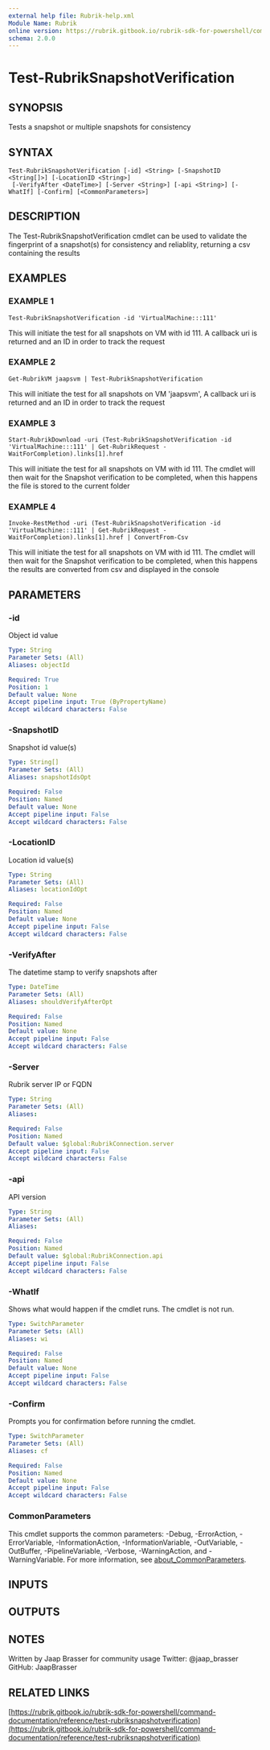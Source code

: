 ```yaml
---
external help file: Rubrik-help.xml
Module Name: Rubrik
online version: https://rubrik.gitbook.io/rubrik-sdk-for-powershell/command-documentation/reference/test-rubriksnapshotverification
schema: 2.0.0
---
```


# Test-RubrikSnapshotVerification

## SYNOPSIS
Tests a snapshot or multiple snapshots for consistency

## SYNTAX

```
Test-RubrikSnapshotVerification [-id] <String> [-SnapshotID <String[]>] [-LocationID <String>]
 [-VerifyAfter <DateTime>] [-Server <String>] [-api <String>] [-WhatIf] [-Confirm] [<CommonParameters>]
```

## DESCRIPTION
The Test-RubrikSnapshotVerification cmdlet can be used to validate the fingerprint of a snapshot(s) for consistency and reliablity, returning a csv containing the results

## EXAMPLES

### EXAMPLE 1
```
Test-RubrikSnapshotVerification -id 'VirtualMachine:::111'
```

This will initiate the test for all snapshots on VM with id 111.
A callback uri is returned and an ID in order to track the request

### EXAMPLE 2
```
Get-RubrikVM jaapsvm | Test-RubrikSnapshotVerification
```

This will initiate the test for all snapshots on VM 'jaapsvm', A callback uri is returned and an ID in order to track the request

### EXAMPLE 3
```
Start-RubrikDownload -uri (Test-RubrikSnapshotVerification -id 'VirtualMachine:::111' | Get-RubrikRequest -WaitForCompletion).links[1].href
```

This will initiate the test for all snapshots on VM with id 111.
The cmdlet will then wait for the Snapshot verification to be completed, when this happens the file is stored to the current folder

### EXAMPLE 4
```
Invoke-RestMethod -uri (Test-RubrikSnapshotVerification -id 'VirtualMachine:::111' | Get-RubrikRequest -WaitForCompletion).links[1].href | ConvertFrom-Csv
```

This will initiate the test for all snapshots on VM with id 111.
The cmdlet will then wait for the Snapshot verification to be completed, when this happens the results are converted from csv and displayed in the console

## PARAMETERS

### -id
Object id value

```yaml
Type: String
Parameter Sets: (All)
Aliases: objectId

Required: True
Position: 1
Default value: None
Accept pipeline input: True (ByPropertyName)
Accept wildcard characters: False
```

### -SnapshotID
Snapshot id value(s)

```yaml
Type: String[]
Parameter Sets: (All)
Aliases: snapshotIdsOpt

Required: False
Position: Named
Default value: None
Accept pipeline input: False
Accept wildcard characters: False
```

### -LocationID
Location id value(s)

```yaml
Type: String
Parameter Sets: (All)
Aliases: locationIdOpt

Required: False
Position: Named
Default value: None
Accept pipeline input: False
Accept wildcard characters: False
```

### -VerifyAfter
The datetime stamp to verify snapshots after

```yaml
Type: DateTime
Parameter Sets: (All)
Aliases: shouldVerifyAfterOpt

Required: False
Position: Named
Default value: None
Accept pipeline input: False
Accept wildcard characters: False
```

### -Server
Rubrik server IP or FQDN

```yaml
Type: String
Parameter Sets: (All)
Aliases:

Required: False
Position: Named
Default value: $global:RubrikConnection.server
Accept pipeline input: False
Accept wildcard characters: False
```

### -api
API version

```yaml
Type: String
Parameter Sets: (All)
Aliases:

Required: False
Position: Named
Default value: $global:RubrikConnection.api
Accept pipeline input: False
Accept wildcard characters: False
```

### -WhatIf
Shows what would happen if the cmdlet runs.
The cmdlet is not run.

```yaml
Type: SwitchParameter
Parameter Sets: (All)
Aliases: wi

Required: False
Position: Named
Default value: None
Accept pipeline input: False
Accept wildcard characters: False
```

### -Confirm
Prompts you for confirmation before running the cmdlet.

```yaml
Type: SwitchParameter
Parameter Sets: (All)
Aliases: cf

Required: False
Position: Named
Default value: None
Accept pipeline input: False
Accept wildcard characters: False
```

### CommonParameters
This cmdlet supports the common parameters: -Debug, -ErrorAction, -ErrorVariable, -InformationAction, -InformationVariable, -OutVariable, -OutBuffer, -PipelineVariable, -Verbose, -WarningAction, and -WarningVariable. For more information, see [about_CommonParameters](http://go.microsoft.com/fwlink/?LinkID=113216).

## INPUTS

## OUTPUTS

## NOTES
Written by Jaap Brasser for community usage
Twitter: @jaap_brasser
GitHub: JaapBrasser

## RELATED LINKS

[https://rubrik.gitbook.io/rubrik-sdk-for-powershell/command-documentation/reference/test-rubriksnapshotverification](https://rubrik.gitbook.io/rubrik-sdk-for-powershell/command-documentation/reference/test-rubriksnapshotverification)

